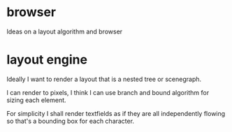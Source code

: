 # browser
Ideas on a layout algorithm and browser

# layout engine

Ideally I want to render a layout that is a nested tree or scenegraph.

I can render to pixels, I think I can use branch and bound algorithm for sizing each element.

For simplicity I shall render textfields as if they are all independently flowing so that's a bounding box for each character.


